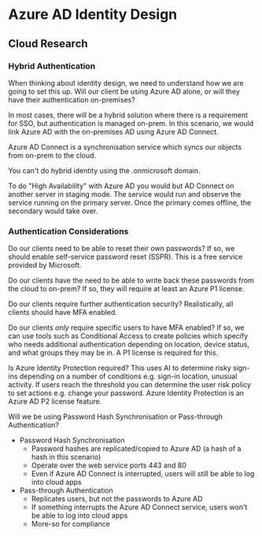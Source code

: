 # Azure AD Identity Design

## Cloud Research

### Hybrid Authentication

When thinking about identity design, we need to understand how we are going to set this up. Will our client be using Azure AD alone, or will they have their authentication on-premises? 

In most cases, there will be a hybrid solution where there is a requirement for SSO, but authentication is managed on-prem. In this scenario, we would link Azure AD with the on-premises AD using Azure AD Connect. 

Azure AD Connect is a synchronisation service which syncs our objects from on-prem to the cloud.

You can't do hybrid identity using the .onmicrosoft domain.

To do "High Availability" with Azure AD you would but AD Connect on another server in staging mode. The service would run and observe the service running on the primary server. Once the primary comes offline, the secondary would take over. 

### Authentication Considerations

Do our clients need to be able to reset their own passwords? If so, we should enable self-service password reset (SSPR). This is a free service provided by Microsoft.

Do our clients have the need to be able to write back these passwords from the cloud to on-prem? If so, they will require at least an Azure P1 license. 

Do our clients require further authentication security? Realistically, all clients should have MFA enabled. 

Do our clients *only* require specific users to have MFA enabled? If so, we can use tools such as Conditional Access to create policies which specify who needs additional authentication depending on location, device status, and what groups they may be in. A P1 license is required for this.

Is Azure Identity Protection required? This uses AI to determine risky sign-ins depending on a number of conditions e.g. sign-in location, unusual activity. If users reach the threshold you can determine the user risk policy to set actions e.g. change your password. Azure Identity Protection is an Azure AD P2 license feature.

Will we be using Password Hash Synchronisation or Pass-through Authentication?

- Password Hash Synchronisation
    - Password hashes are replicated/copied to Azure AD (a hash of a hash in this scenario)
    - Operate over the web service ports 443 and 80
    - Even if Azure AD Connect is interrupted, users will still be able to log into cloud apps
- Pass-through Authentication
    - Replicates users, but not the passwords to Azure AD
    - If something interrupts the Azure AD Connect service, users won't be able to log into cloud apps
    - More-so for compliance
